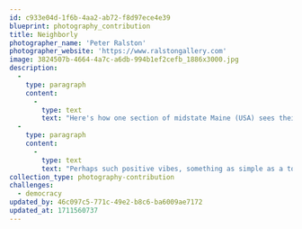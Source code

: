 ```yaml
---
id: c933e04d-1f6b-4aa2-ab72-f8d97ece4e39
blueprint: photography_contribution
title: Neighborly
photographer_name: 'Peter Ralston'
photographer_website: 'https://www.ralstongallery.com'
image: 3824507b-4664-4a7c-a6db-994b1ef2cefb_1886x3000.jpg
description:
  -
    type: paragraph
    content:
      -
        type: text
        text: "Here's how one section of midstate Maine (USA) sees their neighbors..."
  -
    type: paragraph
    content:
      -
        type: text
        text: "Perhaps such positive vibes, something as simple as a town's name, actually do make it easier to work together: they set a neighborly tone, encouraging us to do well by each other..."
collection_type: photography-contribution
challenges:
  - democracy
updated_by: 46c097c5-771c-49e2-b8c6-ba6009ae7172
updated_at: 1711560737
---
```

